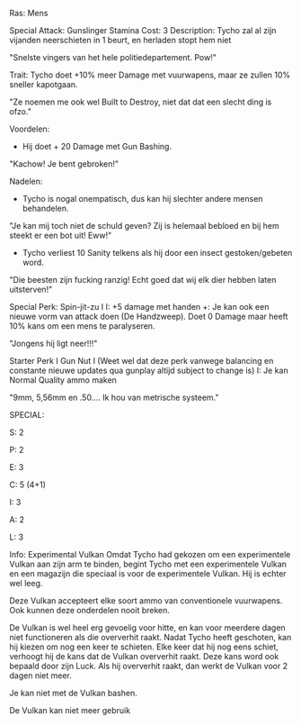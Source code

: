 Ras: Mens

Special Attack: Gunslinger
	Stamina Cost: 3
	Description: Tycho zal al zijn vijanden neerschieten in 1 beurt, en herladen stopt hem niet

"Snelste vingers van het hele politiedepartement. Pow!"

Trait: Tycho doet +10% meer Damage met vuurwapens, maar ze zullen 10% sneller kapotgaan.

"Ze noemen me ook wel Built to Destroy, niet dat dat een slecht ding is ofzo."

Voordelen:

- Hij doet + 20 Damage met Gun Bashing.

"Kachow! Je bent gebroken!"

Nadelen:

- Tycho is nogal onempatisch, dus kan hij slechter andere mensen behandelen.

"Je kan mij toch niet de schuld geven? Zij is helemaal bebloed en bij hem steekt er een bot uit! Eww!"

- Tycho verliest 10 Sanity telkens als hij door een insect gestoken/gebeten word.

"Die beesten zijn fucking ranzig! Echt goed dat wij elk dier hebben laten uitsterven!"

Special Perk: Spin-jit-zu I
	I: +5 damage met handen
	+: Je kan ook een nieuwe vorm van attack doen (De Handzweep). Doet 0 Damage maar heeft 10% kans om een mens te paralyseren.

"Jongens hij ligt neer!!!"

Starter Perk I
	Gun Nut I (Weet wel dat deze perk vanwege balancing en constante nieuwe updates qua gunplay altijd subject to change is)
	I: Je kan Normal Quality ammo maken

"9mm, 5,56mm en .50.... Ik hou van metrische systeem."

SPECIAL:

S: 2

P: 2

E: 3

C: 5 (4+1)

I: 3

A: 2

L: 3

Info:
Experimental Vulkan
Omdat Tycho had gekozen om een experimentele Vulkan aan zijn arm te binden, begint Tycho met een experimentele Vulkan en een magazijn die speciaal is voor de experimentele Vulkan. Hij is echter wel leeg.

Deze Vulkan accepteert elke soort ammo van conventionele vuurwapens. Ook kunnen deze onderdelen nooit breken.

De Vulkan is wel heel erg gevoelig voor hitte, en kan voor meerdere dagen niet functioneren als die oververhit raakt.
	Nadat Tycho heeft geschoten, kan hij kiezen om nog een keer te schieten.
	Elke keer dat hij nog eens schiet, verhoogt hij de kans dat de Vulkan oververhit raakt.
	Deze kans word ook bepaald door zijn Luck.
	Als hij oververhit raakt, dan werkt de Vulkan voor 2 dagen niet meer.

Je kan niet met de Vulkan bashen.

De Vulkan kan niet meer gebruik




